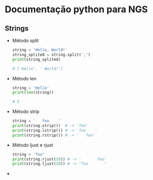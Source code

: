 # Documentação python para NGS

## Strings

* Método split
  
  ```python
  string = 'Hello, World!'
  string_splited = string.split(',')
  print(string_splited)

  # ['Hello', ' World!']
  ```

* Método len

  ```python
  string = 'Hello'
  print(len(string))
  
  # 5
  ```

* Método strip

  ```python
  string = '   foo    '
  print(string.strip())  # -> 'foo'
  print(string.lstrip()) # -> 'foo    '
  print(string.rstrip()) # -> '   foo'
  ```

* Método ljust e rjust

  ```python
  string = 'foo'
  print(string.rjust(10)) # -> '       foo'
  print(string.ljust(10)) # -> 'foo       '
  ```

*

  ```python
  
  ```
